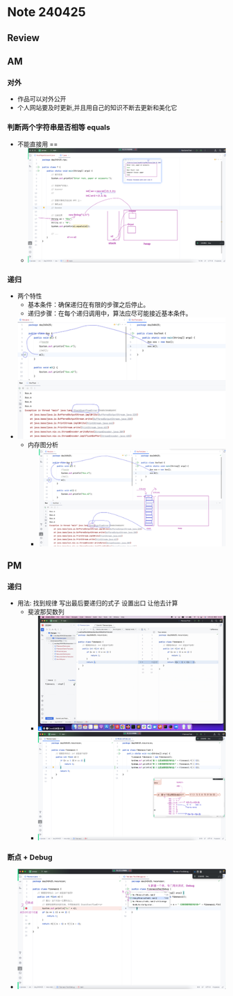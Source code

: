 # Note 240425 

## Review

## AM

### 对外
- 作品可以对外公开
- 个人网站要及时更新,并且用自己的知识不断去更新和美化它

### 判断两个字符串是否相等 equals
- 不能直接用 ==
  - ![img.png](img.png)

### 递归
- 两个特性
  - 基本条件：确保递归在有限的步骤之后停止。
  - 递归步骤：在每个递归调用中，算法应尽可能接近基本条件。
- ![img_1.png](img_1.png)
  - 内存图分析
    - ![img_2.png](img_2.png)

## PM
### 递归
- 用法: 找到规律 写出最后要递归的式子 设置出口 让他去计算 
  - 斐波那契数列
    - ![img_3.png](img_3.png)
    - ![img_5.png](img_5.png)

### 断点 + Debug
- ![img_4.png](img_4.png)
